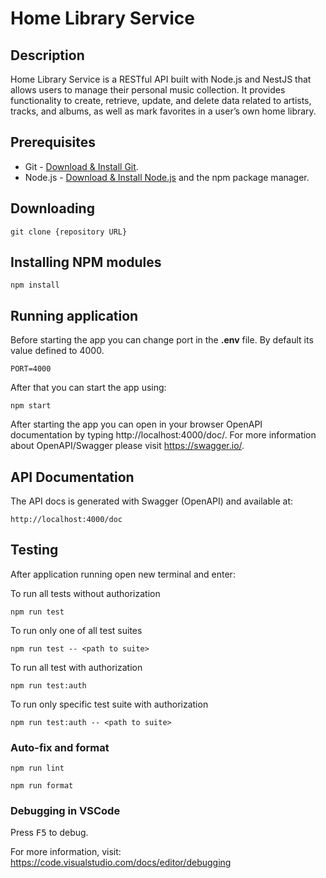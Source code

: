 # Home Library Service

## Description

Home Library Service is a RESTful API built with Node.js and NestJS that allows users to manage their personal music collection. It provides functionality to create, retrieve, update, and delete data related to artists, tracks, and albums, as well as mark favorites in a user’s own home library.

## Prerequisites

- Git - [Download & Install Git](https://git-scm.com/downloads).
- Node.js - [Download & Install Node.js](https://nodejs.org/en/download/) and the npm package manager.

## Downloading

```
git clone {repository URL}
```

## Installing NPM modules

```
npm install
```

## Running application

Before starting the app you can change port in the **.env** file.
By default its value defined to 4000.

```
PORT=4000
```

After that you can start the app using:

```
npm start
```

After starting the app you can open in your browser OpenAPI documentation
by typing http://localhost:4000/doc/.
For more information about OpenAPI/Swagger please visit https://swagger.io/.

## API Documentation

The API docs is generated with Swagger (OpenAPI) and available at:

```
http://localhost:4000/doc
```

## Testing

After application running open new terminal and enter:

To run all tests without authorization

```
npm run test
```

To run only one of all test suites

```
npm run test -- <path to suite>
```

To run all test with authorization

```
npm run test:auth
```

To run only specific test suite with authorization

```
npm run test:auth -- <path to suite>
```

### Auto-fix and format

```
npm run lint
```

```
npm run format
```

### Debugging in VSCode

Press <kbd>F5</kbd> to debug.

For more information, visit: https://code.visualstudio.com/docs/editor/debugging
